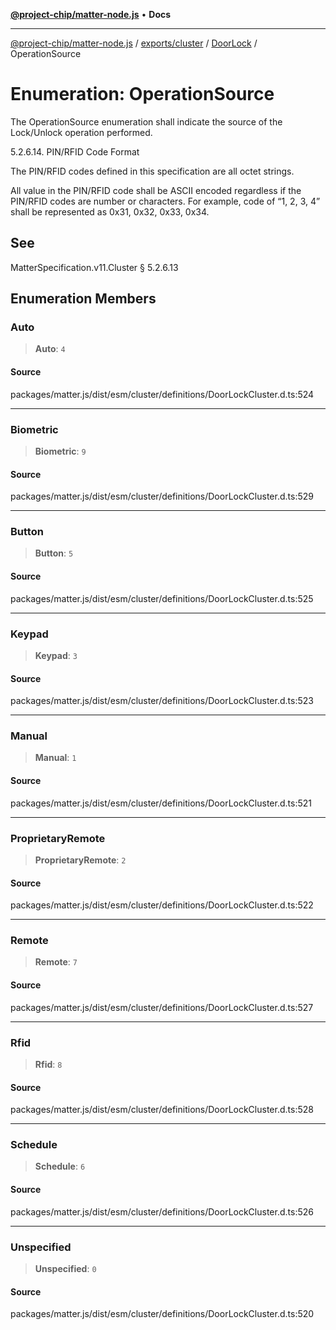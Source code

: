 [**@project-chip/matter-node.js**](../../../../../README.md) • **Docs**

***

[@project-chip/matter-node.js](../../../../../modules.md) / [exports/cluster](../../../README.md) / [DoorLock](../README.md) / OperationSource

# Enumeration: OperationSource

The OperationSource enumeration shall indicate the source of the Lock/Unlock operation performed.

5.2.6.14. PIN/RFID Code Format

The PIN/RFID codes defined in this specification are all octet strings.

All value in the PIN/RFID code shall be ASCII encoded regardless if the PIN/RFID codes are number or characters.
For example, code of “1, 2, 3, 4” shall be represented as 0x31, 0x32, 0x33, 0x34.

## See

MatterSpecification.v11.Cluster § 5.2.6.13

## Enumeration Members

### Auto

> **Auto**: `4`

#### Source

packages/matter.js/dist/esm/cluster/definitions/DoorLockCluster.d.ts:524

***

### Biometric

> **Biometric**: `9`

#### Source

packages/matter.js/dist/esm/cluster/definitions/DoorLockCluster.d.ts:529

***

### Button

> **Button**: `5`

#### Source

packages/matter.js/dist/esm/cluster/definitions/DoorLockCluster.d.ts:525

***

### Keypad

> **Keypad**: `3`

#### Source

packages/matter.js/dist/esm/cluster/definitions/DoorLockCluster.d.ts:523

***

### Manual

> **Manual**: `1`

#### Source

packages/matter.js/dist/esm/cluster/definitions/DoorLockCluster.d.ts:521

***

### ProprietaryRemote

> **ProprietaryRemote**: `2`

#### Source

packages/matter.js/dist/esm/cluster/definitions/DoorLockCluster.d.ts:522

***

### Remote

> **Remote**: `7`

#### Source

packages/matter.js/dist/esm/cluster/definitions/DoorLockCluster.d.ts:527

***

### Rfid

> **Rfid**: `8`

#### Source

packages/matter.js/dist/esm/cluster/definitions/DoorLockCluster.d.ts:528

***

### Schedule

> **Schedule**: `6`

#### Source

packages/matter.js/dist/esm/cluster/definitions/DoorLockCluster.d.ts:526

***

### Unspecified

> **Unspecified**: `0`

#### Source

packages/matter.js/dist/esm/cluster/definitions/DoorLockCluster.d.ts:520
